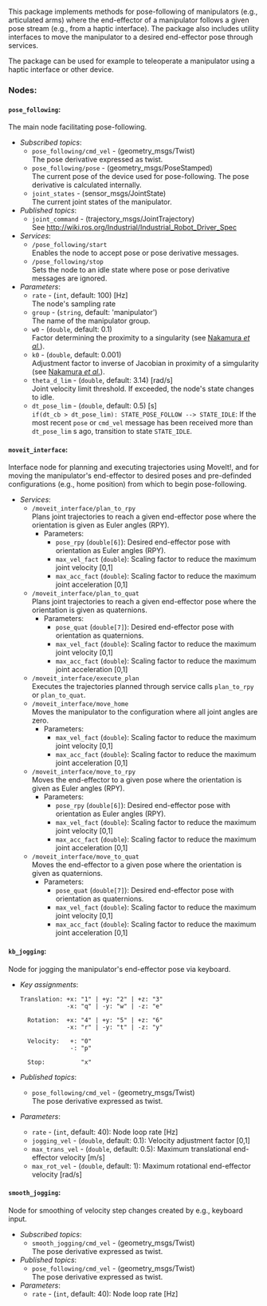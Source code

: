 This package implements methods for pose-following of manipulators (e.g., articulated arms) where the end-effector of a manipulator follows a given pose stream (e.g., from a haptic interface). The package also includes utility interfaces to move the manipulator to a desired end-effector pose through services.

The package can be used for example to teleoperate a manipulator using a haptic interface or other device.

### Nodes:

#### `pose_following`:
The main node facilitating pose-following.  


- *Subscribed topics*:  
    - `pose_following/cmd_vel` - (geometry_msgs/Twist)  
      The pose derivative expressed as twist.  
    - `pose_following/pose` - (geometry_msgs/PoseStamped)  
      The current pose of the device used for pose-following. The pose derivative is calculated internally.
    - `joint_states` - (sensor_msgs/JointState)  
      The current joint states of the manipulator.  
- *Published topics*:  
    - `joint_command` - (trajectory_msgs/JointTrajectory)  
      See http://wiki.ros.org/Industrial/Industrial_Robot_Driver_Spec  
- *Services*:  
    - `/pose_following/start`  
      Enables the node to accept pose or pose derivative messages.  
    - `/pose_following/stop`  
      Sets the node to an idle state where pose or pose derivative messages are ignored.  
- *Parameters*:  
    - `rate` - (`int`, default: 100) [Hz]  
      The node's sampling rate  
    - `group` - (`string`, default: 'manipulator')  
      The name of the manipulator group.  
    - `w0` - (`double`, default: 0.1)  
      Factor determining the proximity to a singularity (see [Nakamura *et al.*](http://dynamicsystems.asmedigitalcollection.asme.org/article.aspx?articleid=1403812)).  
    - `k0` - (`double`, default: 0.001)  
      Adjustment factor to inverse of Jacobian in proximity of a simgularity (see [Nakamura *et al.*](http://dynamicsystems.asmedigitalcollection.asme.org/article.aspx?articleid=1403812)).  
    - `theta_d_lim` - (`double`, default: 3.14) [rad/s]  
      Joint velocity limit threshold. If exceeded, the node's state changes to idle.  
    - `dt_pose_lim` - (`double`, default: 0.5) [s]  
      `if(dt_cb > dt_pose_lim): STATE_POSE_FOLLOW --> STATE_IDLE`: If the most recent `pose` or `cmd_vel` message has been received more than `dt_pose_lim` s ago, transition to state `STATE_IDLE`.  

#### `moveit_interface`:
Interface node for planning and executing trajectories using MoveIt!, and for moving the manipulator's end-effector to desired poses and pre-definded configurations (e.g., home position) from which to begin pose-following.


- *Services*:  
    - `/moveit_interface/plan_to_rpy`  
      Plans joint trajectories to reach a given end-effector pose where the orientation is given as Euler angles (RPY).  
        - Parameters:  
            - `pose_rpy` (`double[6]`): Desired end-effector pose with orientation as Euler angles (RPY).
            - `max_vel_fact` (`double`): Scaling factor to reduce the maximum joint velocity [0,1]
            - `max_acc_fact` (`double`): Scaling factor to reduce the maximum joint acceleration [0,1]
    - `/moveit_interface/plan_to_quat`  
      Plans joint trajectories to reach a given end-effector pose where the orientation is given as quaternions.  
        - Parameters:  
            - `pose_quat` (`double[7]`): Desired end-effector pose with orientation as quaternions.
            - `max_vel_fact` (`double`): Scaling factor to reduce the maximum joint velocity [0,1]
            - `max_acc_fact` (`double`): Scaling factor to reduce the maximum joint acceleration [0,1]
    - `/moveit_interface/execute_plan`  
      Executes the trajectories planned through service calls `plan_to_rpy` or `plan_to_quat`.
    - `/moveit_interface/move_home`  
      Moves the manipulator to the configuration where all joint angles are zero.
        - Parameters:
            - `max_vel_fact` (`double`): Scaling factor to reduce the maximum joint velocity [0,1]
            - `max_acc_fact` (`double`): Scaling factor to reduce the maximum joint acceleration [0,1]
    - `/moveit_interface/move_to_rpy`  
      Moves the end-effector to a given pose where the orientation is given as Euler angles (RPY).
        - Parameters:
            - `pose_rpy` (`double[6]`): Desired end-effector pose with orientation as Euler angles (RPY).
            - `max_vel_fact` (`double`): Scaling factor to reduce the maximum joint velocity [0,1]
            - `max_acc_fact` (`double`): Scaling factor to reduce the maximum joint acceleration [0,1]
    - `/moveit_interface/move_to_quat`  
      Moves the end-effector to a given pose where the orientation is given as quaternions.
        - Parameters:
            - `pose_quat` (`double[7]`): Desired end-effector pose with orientation as quaternions.
            - `max_vel_fact` (`double`): Scaling factor to reduce the maximum joint velocity [0,1]
            - `max_acc_fact` (`double`): Scaling factor to reduce the maximum joint acceleration [0,1]

#### `kb_jogging`:
Node for jogging the manipulator's end-effector pose via keyboard.


- *Key assignments*:  

    ```
    Translation: +x: "1" | +y: "2" | +z: "3"
                 -x: "q" | -y: "w" | -z: "e"  

      Rotation:  +x: "4" | +y: "5" | +z: "6"
                 -x: "r" | -y: "t" | -z: "y"

      Velocity:   +: "0"
                  -: "p"

      Stop:          "x"
    ```

- *Published topics*:  
    - `pose_following/cmd_vel` - (geometry_msgs/Twist)    
      The pose derivative expressed as twist.
- *Parameters*:  
    - `rate` - (`int`, default: 40): Node loop rate [Hz]
    - `jogging_vel` - (`double`, default: 0.1): Velocity adjustment factor [0,1]
    - `max_trans_vel` - (`double`, default: 0.5): Maximum translational end-effector velocity [m/s]
    - `max_rot_vel` - (`double`, default: 1): Maximum rotational end-effector velocity [rad/s]

#### `smooth_jogging`:    
Node for smoothing of velocity step changes created by e.g., keyboard input.


- *Subscribed topics*:  
    - `smooth_jogging/cmd_vel` - (geometry_msgs/Twist)  
      The pose derivative expressed as twist.
- *Published topics*:  
    - `pose_following/cmd_vel` - (geometry_msgs/Twist)  
      The pose derivative expressed as twist.
- *Parameters*:
    - `rate` - (`int`, default: 40): Node loop rate [Hz]
